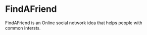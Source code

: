 # FindAFriend

FindAFriend is an Online social network idea that helps people with common intersts.

